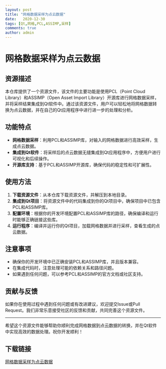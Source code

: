 ```yaml
---
layout: post
title: "网格数据采样为点云数据"
date:   2020-12-30
tags: [Qt,网格,PCL,ASSIMP,采样]
comments: true
author: admin
---
```

# 网格数据采样为点云数据

## 资源描述

本仓库提供了一个资源文件，该文件的主要功能是使用PCL（Point Cloud Library）和ASSIMP（Open Asset Import Library）开源库进行网格数据采样，并将采样结果集成到Qt软件中。通过该资源文件，用户可以轻松地将网格数据转换为点云数据，并在自己的Qt应用程序中进行进一步的处理和分析。

## 功能特点

- **网格数据采样**：利用PCL和ASSIMP库，对输入的网格数据进行高效采样，生成点云数据。
- **集成到Qt软件**：将采样后的点云数据无缝集成到Qt应用程序中，方便用户进行可视化和后续操作。
- **开源库支持**：基于PCL和ASSIMP开源库，确保代码的稳定性和可扩展性。

## 使用方法

1. **下载资源文件**：从本仓库下载资源文件，并解压到本地目录。
2. **集成到Qt项目**：将资源文件中的代码集成到你的Qt项目中，确保项目中已包含PCL和ASSIMP库。
3. **配置环境**：根据你的开发环境配置PCL和ASSIMP库的路径，确保编译和运行时能够正确链接这些库。
4. **运行程序**：编译并运行你的Qt项目，加载网格数据并进行采样，查看生成的点云数据。

## 注意事项

- 确保你的开发环境中已正确安装PCL和ASSIMP库，并且版本兼容。
- 在集成代码时，注意处理可能的依赖关系和路径问题。
- 如果遇到任何问题，可以参考PCL和ASSIMP的官方文档或社区支持。

## 贡献与反馈

如果你在使用过程中遇到任何问题或有改进建议，欢迎提交Issue或Pull Request。我们非常乐意接受社区的反馈和贡献，共同完善这个资源文件。

---

希望这个资源文件能够帮助你顺利完成网格数据到点云数据的转换，并在Qt软件中实现高效的数据处理。祝你开发顺利！

## 下载链接

[网格数据采样为点云数据](https://pan.quark.cn/s/098adfa6e06e)